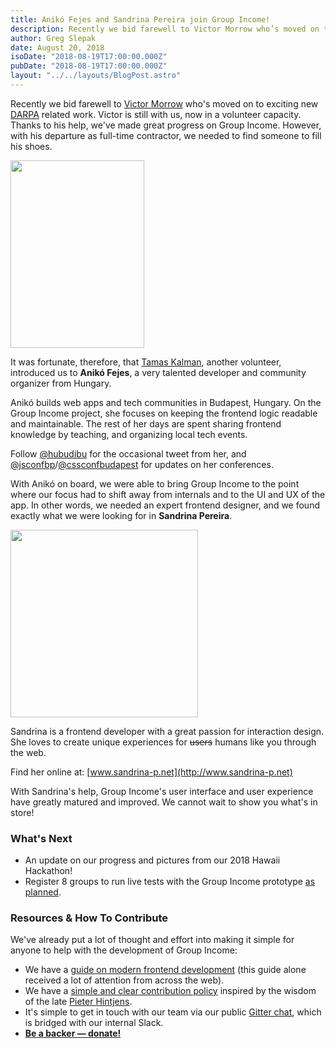 ```yaml
---
title: Anikó Fejes and Sandrina Pereira join Group Income!
description: Recently we bid farewell to Victor Morrow who’s moved on to exciting new DARPA-related work. Victor is still with us, now in a volunteer capacity. Thanks to his help, we’ve made great progress on Group Income...
author: Greg Slepak
date: August 20, 2018
isoDate: "2018-08-19T17:00:00.000Z"
pubDate: "2018-08-19T17:00:00.000Z"
layout: "../../layouts/BlogPost.astro"
---
```


Recently we bid farewell to [Victor Morrow](/articles/victor-morrow-joins-group-income/) who's moved on to exciting new [DARPA](https://www.darpa.mil) related work. Victor is still with us, now in a volunteer capacity. Thanks to his help, we've made great progress on Group Income. However, with his departure as full-time contractor, we needed to find someone to fill his shoes.

<img src="https://groupincome.org/wp-content/uploads/2018/08/aniko-214x300.jpg" alt="" width="214" height="300" class="alignright size-medium wp-image-1133" />

It was fortunate, therefore, that [Tamas Kalman](https://twitter.com/dH2K), another volunteer, introduced us to **Anikó Fejes**, a very talented developer and community organizer from Hungary.

Anikó builds web apps and tech communities in Budapest, Hungary. On the Group Income project, she focuses on keeping the frontend logic readable and maintainable. The rest of her days are spent sharing frontend knowledge by teaching, and organizing local tech events.

Follow [@hubudibu](https://twitter.com/hubudibu) for the occasional tweet from her, and [@jsconfbp](https://twitter.com/jsconfbp)/[@cssconfbudapest](https://twitter.com/cssconfbudapest) for updates on her conferences.

With Anikó on board, we were able to bring Group Income to the point where our focus had to shift away from internals and to the UI and UX of the app. In other words, we needed an expert frontend designer, and we found exactly what we were looking for in **Sandrina Pereira**.

<img src="https://groupincome.org/wp-content/uploads/2018/08/sandrina-300x300.jpg" alt="" width="300" height="300" class="alignright size-medium wp-image-1132" />

Sandrina is a frontend developer with a great passion for interaction design. She loves to create unique experiences for <strike>users</strike> humans like you through the web.

Find her online at: [www.sandrina-p.net](http://www.sandrina-p.net)

With Sandrina's help, Group Income's user interface and user experience have greatly matured and improved. We cannot wait to show you what's in store!

### What's Next

- An update on our progress and pictures from our 2018 Hawaii Hackathon!
- Register 8 groups to run live tests with the Group Income prototype [as planned](/articles/group-income-july-progress-update/).

### Resources & How To Contribute

We've already put a lot of thought and effort into making it simple for anyone to help with the development of Group Income:

- We have a [guide on modern frontend development](https://github.com/okTurtles/group-income-simple/blob/master/docs/Getting-Started-frontend.md) (this guide alone received a lot of attention from across the web).
- We have a [simple and clear contribution policy](https://github.com/okTurtles/group-income-simple/blob/master/CONTRIBUTING.md) inspired by the wisdom of the late [Pieter Hintjens](https://twitter.com/hintjens).
- It's simple to get in touch with our team via our public [Gitter chat](https://gitter.im/okTurtles/group-income), which is bridged with our internal Slack.
- **[Be a backer — donate!](https://groupincome.org/donate/)**